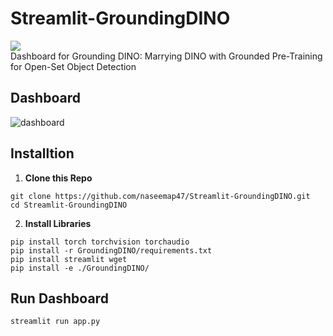 # Streamlit-GroundingDINO
[<img src="https://img.shields.io/badge/Docker-Image-blue.svg?logo=docker">](<https://hub.docker.com/repository/docker/naseemap47/streamlit-dino>) <br>
Dashboard for Grounding DINO: Marrying DINO with Grounded Pre-Training for Open-Set Object Detection

## Dashboard
![dashboard](https://github.com/naseemap47/Streamlit-GroundingDINO/assets/88816150/e84fdd9c-5b27-4e88-95bd-a236b195ca00)

## Installtion
1. **Clone this Repo**
```
git clone https://github.com/naseemap47/Streamlit-GroundingDINO.git
cd Streamlit-GroundingDINO
```
2. **Install Libraries**
```
pip install torch torchvision torchaudio
pip install -r GroundingDINO/requirements.txt
pip install streamlit wget
pip install -e ./GroundingDINO/
```

## Run Dashboard
```
streamlit run app.py
```